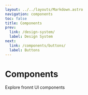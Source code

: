 ```yaml
---
layout: ../../layouts/Markdown.astro
navigation: components
toc: false
title: Components
prev:
  link: /design-system/
  label: Design System
next:
  link: /components/buttons/
  label: Buttons
---
```


# Components

Explore fronnt UI components
